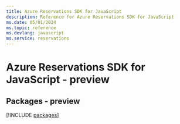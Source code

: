```yaml
---
title: Azure Reservations SDK for JavaScript
description: Reference for Azure Reservations SDK for JavaScript
ms.date: 05/01/2024
ms.topic: reference
ms.devlang: javascript
ms.service: reservations
---
```

# Azure Reservations SDK for JavaScript - preview
## Packages - preview
[!INCLUDE [packages](reservations-index.md)]